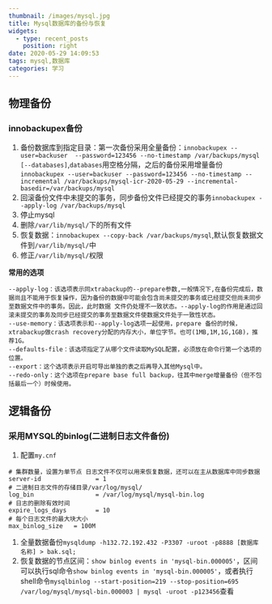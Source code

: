```yaml
---
thumbnail: /images/mysql.jpg
title: Mysql数据库的备份与恢复
widgets:
  - type: recent_posts
    position: right
date: 2020-05-29 14:09:53
tags: mysql,数据库
categories: 学习
---
```


## 物理备份
### innobackupex备份

1. 备份数据库到指定目录：第一次备份采用全量备份：`innobackupex --user=backuser  --password=123456 --no-timestamp /var/backups/mysql [--databases]`,`databases`用空格分隔，之后的备份采用增量备份`innobackupex --user=backuser --password=123456 --no-timestamp --incremental /var/backups/mysql-icr-2020-05-29 --incremental-basedir=/var/backups/mysql`
2. 回滚备份文件中未提交的事务，同步备份文件已经提交的事务`innobackupex --apply-log /var/backups/mysql`
3. 停止mysql
4. 删除`/var/lib/mysql/`下的所有文件
5. 恢复数据：`innobackupex --copy-back /var/backups/mysql`,默认恢复数据文件到`/var/lib/mysql/`中
6. 修正`/var/lib/mysql/`权限

**常用的选项**
```text
--apply-log：该选项表示同xtrabackup的--prepare参数,一般情况下,在备份完成后，数据尚且不能用于恢复操作，因为备份的数据中可能会包含尚未提交的事务或已经提交但尚未同步至数据文件中的事务。因此，此时数据 文件仍处理不一致状态。--apply-log的作用是通过回滚未提交的事务及同步已经提交的事务至数据文件使数据文件处于一致性状态。
--use-memory：该选项表示和--apply-log选项一起使用，prepare 备份的时候，xtrabackup做crash recovery分配的内存大小，单位字节。也可(1MB,1M,1G,1GB)，推荐1G。
--defaults-file：该选项指定了从哪个文件读取MySQL配置，必须放在命令行第一个选项的位置。
--export：这个选项表示开启可导出单独的表之后再导入其他Mysql中。
--redo-only：这个选项在prepare base full backup，往其中merge增量备份（但不包括最后一个）时候使用。
```
<!-- more -->

## 逻辑备份

### 采用MYSQL的binlog(二进制日志文件备份)

1. 配置`my.cnf`

```text
# 集群数量，设置为单节点 日志文件不仅可以用来恢复数据，还可以在主从数据库中同步数据
server-id               = 1
# 二进制日志文件的存储目录/var/log/mysql/
log_bin                 = /var/log/mysql/mysql-bin.log
# 日志的删除有效时间
expire_logs_days        = 10
# 每个日志文件的最大块大小
max_binlog_size   = 100M
```

1. 全量数据备份`mysqldump -h132.72.192.432 -P3307 -uroot -p8888 [数据库名称] > bak.sql;`
2. 恢复数据的节点区间：`show binlog events in 'mysql-bin.000005'`，区间可以执行sql命令`show binlog events in 'mysql-bin.000005'`，或者执行shell命令`mysqlbinlog --start-position=219 --stop-position=695 /var/log/mysql/mysql-bin.000003 | mysql -uroot -p123456`查看

